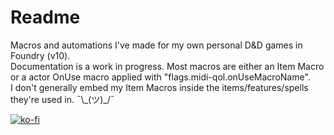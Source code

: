 # Readme
Macros and automations I've made for my own personal D&D games in Foundry (v10).  
Documentation is a work in progress. Most macros are either an Item Macro or a actor OnUse macro applied with "flags.midi-qol.onUseMacroName".  
I don't generally embed my Item Macros inside the items/features/spells they're used in. ¯\\\_(ツ)_/¯  

[![ko-fi](https://ko-fi.com/img/githubbutton_sm.svg)](https://ko-fi.com/O5O5G582S)
